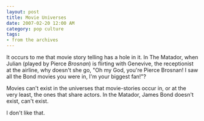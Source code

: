 ```yaml
---
layout: post
title: Movie Universes
date: 2007-02-20 12:00 AM
category: pop culture
tags:
- from the archives
---
```


It occurs to me that movie story telling has a hole in it. In The Matador, when Julian (played by Pierce *Brosnan*) is flirting with Genevive, the receptionist at the airline, why doesn't she go, "Oh my God, you're Pierce Brosnan! I saw all the Bond movies you were in, I'm your biggest fan!"?

Movies can't exist in the universes that movie-stories occur in, or at the very least, the ones that share actors. In the Matador, James Bond doesn't exist, can't exist.

I don't like that.
